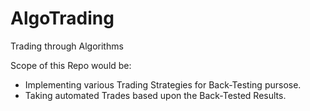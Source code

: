 # AlgoTrading
Trading through Algorithms  

Scope of this Repo would be: 
- Implementing various Trading Strategies for Back-Testing pursose.
- Taking automated Trades based upon the Back-Tested Results.
